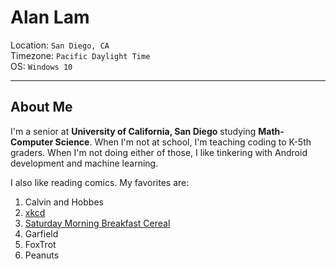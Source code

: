 # Alan Lam

Location: `San Diego, CA`  
Timezone: `Pacific Daylight Time`  
OS: `Windows 10`

* * *

## About Me
I'm a senior at **University of California, San Diego** studying **Math-Computer Science**. When I'm not at school, I'm teaching coding to K-5th graders. When I'm not doing either of those, I like tinkering with Android development and machine learning.

I also like reading comics. My favorites are:
1. Calvin and Hobbes
2. [xkcd](https://xkcd.com/)
3. [Saturday Morning Breakfast Cereal](https://www.smbc-comics.com/)
4. Garfield
5. FoxTrot
6. Peanuts
